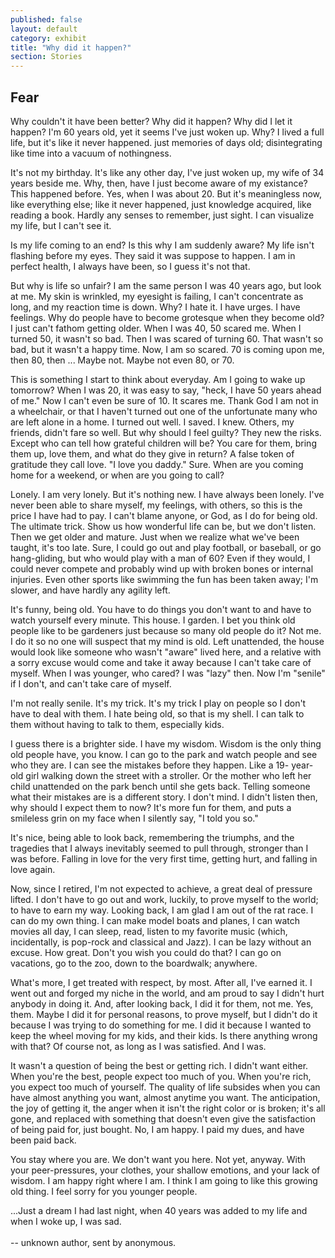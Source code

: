 ```yaml
---
published: false
layout: default
category: exhibit
title: "Why did it happen?"
section: Stories
---
```


## Fear

Why couldn't it have been better?  Why did it happen?  Why did I let it happen?
I'm 60 years old, yet it seems I've just woken up.  Why?  I lived a full life,
but it's like it never happened.  just memories of days old; disintegrating
like time into a vacuum of nothingness.

It's not my birthday.  It's like any other day, I've just woken up, my wife of
34 years beside me.  Why, then, have I just become aware of my existance?  This
happened before.  Yes, when I was about 20.  But it's meaningless now, like
everything else; like it never happened, just knowledge acquired, like reading
a book.  Hardly any senses to remember, just sight.  I can visualize my life,
but I can't see it.

Is my life coming to an end?  Is this why I am suddenly aware?	My life isn't
flashing before my eyes.  They said it was suppose to happen.  I am in perfect
health, I always have been, so I guess it's not that.

But why is life so unfair?  I am the same person I was 40 years ago, but look
at me.	My skin is wrinkled, my eyesight is failing, I can't concentrate as
long, and my reaction time is down.  Why?  I hate it.  I have urges.  I have
feelings.  Why do people have to become grotesque when they become old?  I just
can't fathom getting older.  When I was 40, 50 scared me.  When I turned 50, it
wasn't so bad.  Then I was scared of turning 60.  That wasn't so bad, but it
wasn't a happy time.  Now, I am so scared.  70 is coming upon me, then 80, then
...  Maybe not.  Maybe not even 80, or 70.

This is something I start to think about everyday.  Am I going to wake up
tomorrow?  When I was 20, it was easy to say, "heck, I have 50 years ahead of
me." Now I can't even be sure of 10.  It scares me.  Thank God I am not in a
wheelchair, or that I haven't turned out one of the unfortunate many who are
left alone in a home.  I turned out well.  I saved.  I knew.  Others, my
friends, didn't fare so well.  But why should I feel guilty?  They new the
risks.	Except who can tell how grateful children will be?  You care for them,
bring them up, love them, and what do they give in return?  A false token of
gratitude they call love.  "I love you daddy." Sure.  When are you coming home
for a weekend, or when are you going to call?

Lonely.  I am very lonely.  But it's nothing new.  I have always been lonely.
I've never been able to share myself, my feelings, with others, so this is the
price I have had to pay.  I can't blame anyone, or God, as I do for being old.
The ultimate trick.  Show us how wonderful life can be, but we don't listen.
Then we get older and mature.  Just when we realize what we've been taught,
it's too late.  Sure, I could go out and play football, or baseball, or go
hang-gliding, but who would play with a man of 60?  Even if they would, I could
never compete and probably wind up with broken bones or internal injuries.
Even other sports like swimming the fun has been taken away; I'm slower, and
have hardly any agility left.

It's funny, being old.  You have to do things you don't want to and have to
watch yourself every minute.  This house.  I garden.  I bet you think old
people like to be gardeners just because so many old people do it?  Not me.  I
do it so no one will suspect that my mind is old.  Left unattended, the house
would look like someone who wasn't "aware" lived here, and a relative with a
sorry excuse would come and take it away because I can't take care of myself.
When I was younger, who cared?	I was "lazy" then.  Now I'm "senile" if I
don't, and can't take care of myself.

I'm not really senile.  It's my trick.  It's my trick I play on people so I
don't have to deal with them.  I hate being old, so that is my shell.  I can
talk to them without having to talk to them, especially kids.

I guess there is a brighter side.  I have my wisdom.  Wisdom is the only thing
old people have, you know.  I can go to the park and watch people and see who
they are.  I can see the mistakes before they happen.  Like a 19- year-old girl
walking down the street with a stroller.  Or the mother who left her child
unattended on the park bench until she gets back.  Telling someone what their
mistakes are is a different story.  I don't mind.  I didn't listen then, why
should I expect them to now?  It's more fun for them, and puts a smileless grin
on my face when I silently say, "I told you so."

It's nice, being able to look back, remembering the triumphs, and the tragedies
that I always inevitably seemed to pull through, stronger than I was before.
Falling in love for the very first time, getting hurt, and falling in love
again.

Now, since I retired, I'm not expected to achieve, a great deal of pressure
lifted.  I don't have to go out and work, luckily, to prove myself to the
world; to have to earn my way.	Looking back, I am glad I am out of the rat
race.  I can do my own thing.  I can make model boats and planes, I can watch
movies all day, I can sleep, read, listen to my favorite music (which,
incidentally, is pop-rock and classical and Jazz).  I can be lazy without an
excuse.  How great.  Don't you wish you could do that?  I can go on vacations,
go to the zoo, down to the boardwalk; anywhere.

What's more, I get treated with respect, by most.  After all, I've earned it.
I went out and forged my niche in the world, and am proud to say I didn't hurt
anybody in doing it.  And, after looking back, I did it for them, not me.  Yes,
them.  Maybe I did it for personal reasons, to prove myself, but I didn't do it
because I was trying to do something for me.  I did it because I wanted to keep
the wheel moving for my kids, and their kids.  Is there anything wrong with
that?  Of course not, as long as I was satisfied.  And I was.

It wasn't a question of being the best or getting rich.  I didn't want either.
When you're the best, people expect too much of you.  When you're rich, you
expect too much of yourself.  The quality of life subsides when you can have
almost anything you want, almost anytime you want.  The anticipation, the joy
of getting it, the anger when it isn't the right color or is broken; it's all
gone, and replaced with something that doesn't even give the satisfaction of
being paid for, just bought.  No, I am happy.  I paid my dues, and have been
paid back.

You stay where you are.  We don't want you here.  Not yet, anyway.  With your
peer-pressures, your clothes, your shallow emotions, and your lack of wisdom.
I am happy right where I am.  I think I am going to like this growing old
thing.	I feel sorry for you younger people.

...Just a dream I had last night, when 40 years was added to my life and when I
woke up, I was sad.
<br><br>
-- unknown author, sent by anonymous.
